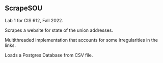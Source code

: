 ScrapeSOU
---

Lab 1 for CIS 612, Fall 2022.

Scrapes a website for state of the union addresses.

Multithreaded implementation that accounts for some irregularities in the links.

Loads a Postgres Database from CSV file. 
